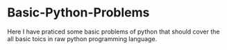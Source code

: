 # Basic-Python-Problems
Here I have praticed some basic problems of python that should cover the all basic toics in raw python programming language.
